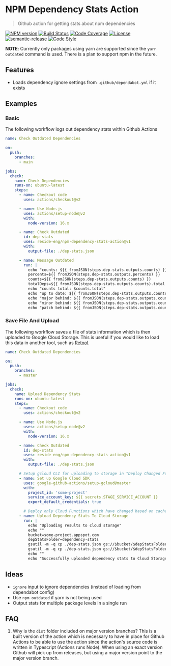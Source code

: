 # NPM Dependency Stats Action

> Github action for getting stats about npm dependencies

[![NPM version][npm-image]][npm-url]
[![Build Status][build-status-image]][build-status-url]
[![Code Coverage][coverage-image]][coverage-url]
[![License][license-image]][license-url]
[![semantic-release][semantic-release-icon]][semantic-release-url]
[![Code Style][code-style-image]][code-style-url]

**NOTE**: Currently only packages using yarn are supported since the `yarn outdated` command is used. There is a plan to support npm in the future.

## Features

- Loads dependency ignore settings from `.github/dependabot.yml` if it exists

## Examples

### Basic

The following workflow logs out dependency stats within Github Actions

```yaml
name: Check Outdated Dependencies

on:
  push:
    branches:
      - main

jobs:
  check:
    name: Check Dependencies
    runs-on: ubuntu-latest
    steps:
      - name: Checkout code
        uses: actions/checkout@v2

      - name: Use Node.js
        uses: actions/setup-node@v2
        with:
          node-version: 16.x

      - name: Check Outdated
        id: dep-stats
        uses: reside-eng/npm-dependency-stats-action@v1
        with:
          output-file: ./dep-stats.json

      - name: Message Outdated
        run: |
          echo "counts: ${{ fromJSON(steps.dep-stats.outputs.counts) }}"
          percents=${{ fromJSON(steps.dep-stats.outputs.percents) }}
          counts=${{ fromJSON(steps.dep-stats.outputs.counts) }}
          totalDeps=${{ fromJSON(steps.dep-stats.outputs.counts).total }}
          echo "counts total: $counts.total"
          echo "up to date: ${{ fromJSON(steps.dep-stats.outputs.counts).upToDate }}/$totalDeps (${{ fromJSON(steps.dep-stats.outputs.percents).upToDate }} %)"
          echo "major behind: ${{ fromJSON(steps.dep-stats.outputs.counts).major }}/$totalDeps (${{ fromJSON(steps.dep-stats.outputs.percents).major }} %)"
          echo "minor behind: ${{ fromJSON(steps.dep-stats.outputs.counts).minor }}/$totalDeps (${{ fromJSON(steps.dep-stats.outputs.percents).minor }} %)"
          echo "patch behind: ${{ fromJSON(steps.dep-stats.outputs.counts).patch }}/$totalDeps (${{ fromJSON(steps.dep-stats.outputs.percents).patch }} %)"
```

### Save File And Upload

The following workflow saves a file of stats information which is then uploaded to Google Cloud Storage. This is useful if you would like to load this data in another tool, such as [Retool](http://retool.com/).

```yaml
name: Check Outdated Dependencies

on:
  push:
    branches:
      - master

jobs:
  check:
    name: Upload Dependency Stats
    runs-on: ubuntu-latest
    steps:
      - name: Checkout code
        uses: actions/checkout@v2

      - name: Use Node.js
        uses: actions/setup-node@v2
        with:
          node-version: 16.x

      - name: Check Outdated
        id: dep-stats
        uses: reside-eng/npm-dependency-stats-action@v1
        with:
          output-file: ./dep-stats.json

      # Setup gcloud CLI for uploading to storage in "Deploy Changed Functions" step
      - name: Set up Google Cloud SDK
        uses: google-github-actions/setup-gcloud@master
        with:
          project_id: 'some-project'
          service_account_key: ${{ secrets.STAGE_SERVICE_ACCOUNT }}
          export_default_credentials: true

        # Deploy only Cloud Functions which have changed based on cache stored in Google Cloud Storage
      - name: Upload Dependency Stats To Cloud Storage
        run: |
          echo "Uploading results to cloud storage"
          echo ""
          bucket=some-project.appspot.com
          depStatsFolder=dependency-stats
          gsutil -m -q cp ./dep-stats.json gs://$bucket/$depStatsFolder/$(date +%Y-%m-%d_%H-%M-%S).json
          gsutil -m -q cp ./dep-stats.json gs://$bucket/$depStatsFolder/latest.json
          echo ""
          echo "Successfully uploaded dependency stats to Cloud Storage"
```

## Ideas

- `ignore` input to ignore dependencies (instead of loading from dependabot config)
- Use `npm outdated` if yarn is not being used
- Output stats for multiple package levels in a single run

## FAQ

1. Why is the `dist` folder included on major version branches?
   This is a built version of the action which is necessary to have in place for Github Actions to be able to use the action since the action's source code is written in Typescript (Actions runs Node). When using an exact version Github will pick up from releases, but using a major version point to the major version branch.

[npm-image]: https://img.shields.io/npm/v/@side/npm-dependency-stats-action.svg?style=flat-square
[npm-url]: https://npmjs.org/package/@side/npm-dependency-stats-action
[build-status-image]: https://img.shields.io/github/workflow/status/reside-eng/npm-dependency-stats-action/Publish?style=flat-square
[build-status-url]: https://github.com/reside-eng/npm-dependency-stats-action/actions
[coverage-image]: https://img.shields.io/coveralls/github/reside-eng/npm-dependency-stats-action.svg?style=flat-square
[coverage-url]: https://coveralls.io/github/reside-eng/verify-git-tag-action?branch=main
[license-image]: https://img.shields.io/npm/l/@side/npm-dependency-stats-action.svg?style=flat-square
[license-url]: https://github.com/reside-eng/npm-dependency-stats-action/blob/main/LICENSE
[code-style-image]: https://img.shields.io/badge/code%20style-airbnb-blue.svg?style=flat-square
[code-style-url]: https://github.com/airbnb/javascript
[semantic-release-icon]: https://img.shields.io/badge/%20%20%F0%9F%93%A6%F0%9F%9A%80-semantic--release-e10079.svg?style=flat-square
[semantic-release-url]: https://github.com/semantic-release/semantic-release

